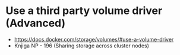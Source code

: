 # Use a third party volume driver (Advanced)

- https://docs.docker.com/storage/volumes/#use-a-volume-driver
- Knjiga NP - 196 (Sharing storage across cluster nodes)
